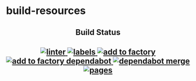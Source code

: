 # build-resources

<h2 align="center">Build Status<h2>

<p align="center">
<a href="https://github.com/senzing-factory/build-resources/actions/workflows/lint-repo.yaml">
    <img alt="linter" src="https://github.com/senzing-factory/build-resources/actions/workflows/lint-repo.yaml/badge.svg" />
</a>
<a href="https://github.com/senzing-factory/build-resources/actions/workflows/add-labels-standardized.yaml">
    <img alt="labels" src="https://github.com/senzing-factory/build-resources/actions/workflows/add-labels-standardized.yaml/badge.svg" />
</a>
<a href="https://github.com/senzing-factory/build-resources/actions/workflows/add-to-project-factory.yaml">
    <img alt="add to factory" src="https://github.com/senzing-factory/build-resources/actions/workflows/add-to-project-factory.yaml/badge.svg" />
</a>
<a href="https://github.com/senzing-factory/build-resources/actions/workflows/add-to-project-factory-dependabot.yaml">
    <img alt="add to factory dependabot" src="https://github.com/senzing-factory/build-resources/actions/workflows/add-to-project-factory-dependabot.yaml/badge.svg" />
</a>
<a href="https://github.com/senzing-factory/build-resources/actions/workflows/approve-and-merge-dependabot.yaml">
    <img alt="dependabot merge" src="https://github.com/senzing-factory/build-resources/actions/workflows/approve-and-merge-dependabot.yaml/badge.svg" />
</a>

<a href="https://github.com/senzing-factory/build-resources/actions/workflows/pages/pages-build-deployment">
    <img alt="pages" src="https://github.com/senzing-factory/build-resources/actions/workflows/pages/pages-build-deployment/badge.svg" />
</a>
</p>
